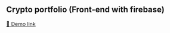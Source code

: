 ## Crypto portfolio (Front-end with firebase)

[🚀 Demo link](https://crypto-portfolio-83ca3.web.app/)
